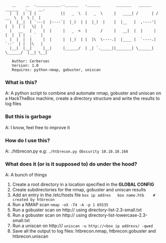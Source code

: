 ```
   __    __  .___________..______   .______       _______   ______   ______   .__   __. 
  |  |  |  | |           ||   _  \  |   _  \     |   ____| /      | /  __  \  |  \ |  | 
  |  |__|  | `---|  |----`|  |_)  | |  |_)  |    |  |__   |  ,----'|  |  |  | |   \|  | 
  |   __   |     |  |     |   _  <  |      /     |   __|  |  |     |  |  |  | |  . `  | 
  |  |  |  |     |  |     |  |_)  | |  |\  \----.|  |____ |  `----.|  `--'  | |  |\   | 
  |__|  |__|     |__|     |______/  | _| `._____||_______| \______| \______/  |__| \__| 
                                                                                        
   Author: Cerbersec                                                                    
   Version: 1.0                                                                         
   Requires: python-nmap, gobuster, uniscan

```

### What is this?
A: A python script to combine and automate nmap, gobuster and uniscan on a HackTheBox machine, create a directory structure and write the results to log files

### But this is garbage
A: I know, feel free to improve it

### How do I use this?
A: ./htbrecon.py <box name> <box ip address>
e.g: `./htbrecon.py Obscurity 10.10.10.168`

### What does it (or is it supposed to) do under the hood?
A: A bunch of things
1. Create a root directory <box name> in a location specified in the **GLOBAL CONFIG**
2. Create subdirectories for the nmap, gobuster and uniscan results
3. Add an entry in the /etc/hosts file `box ip addres	box name.htb	# created by htbrecon`
4. Run a NMAP scan `nmap -oX -T4 -A -p 1 65535`
5. Run a gobuster scan on http://<box ip address> using directory-list-2.3-small.txt
6. Run a gobuster scan on http://<box ip address> using directory-list-lowercase-2.3-small.txt
7. Run a uniscan on http://<box ip address>/ `uniscan -u http://<box ip address/ -qwed`
8. Save all the output to log files: htbrecon.nmap, htbrecon.gobuster and htbrecon.uniscan 
